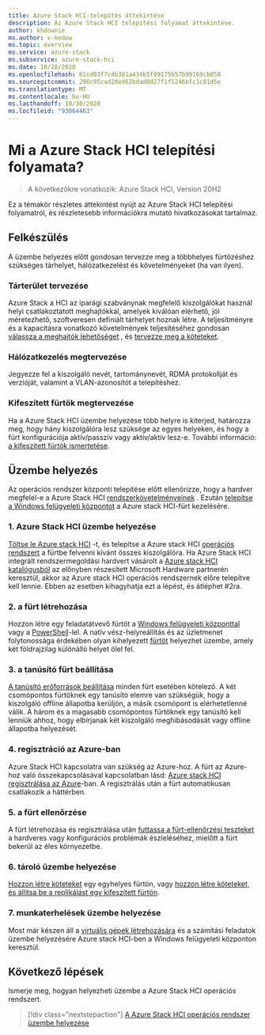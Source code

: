 ```yaml
---
title: Azure Stack HCI-telepítés áttekintése
description: Az Azure Stack HCI telepítési folyamat áttekintése.
author: khdownie
ms.author: v-kedow
ms.topic: overview
ms.service: azure-stack
ms.subservice: azure-stack-hci
ms.date: 10/28/2020
ms.openlocfilehash: 61cd03f7c4b381a434b5f99175b57b99169cb058
ms.sourcegitcommit: 296c95cad20ed62bdad0d27f1f5246bfc1c81d5e
ms.translationtype: MT
ms.contentlocale: hu-HU
ms.lasthandoff: 10/30/2020
ms.locfileid: "93064463"
---
```

# <a name="what-is-the-deployment-process-for-azure-stack-hci"></a>Mi a Azure Stack HCI telepítési folyamata?

> A következőkre vonatkozik: Azure Stack HCI, Version 20H2

Ez a témakör részletes áttekintést nyújt az Azure Stack HCI telepítési folyamatról, és részletesebb információkra mutató hivatkozásokat tartalmaz.

## <a name="plan"></a>Felkészülés

A üzembe helyezés előtt gondosan tervezze meg a többhelyes fürtözéshez szükséges tárhelyet, hálózatkezelést és követelményeket (ha van ilyen).

### <a name="plan-storage"></a>Tárterület tervezése

Azure Stack a HCI az iparági szabványnak megfelelő kiszolgálókat használ helyi csatlakoztatott meghajtókkal, amelyek kiválóan elérhető, jól méretezhető, szoftveresen definiált tárhelyet hoznak létre. A teljesítményre és a kapacitásra vonatkozó követelmények teljesítéséhez gondosan [válassza a meghajtók lehetőséget](../concepts/choose-drives.md) , és [tervezze meg a köteteket](../concepts/plan-volumes.md).

### <a name="plan-networking"></a>Hálózatkezelés megtervezése

Jegyezze fel a kiszolgáló nevét, tartománynevét, RDMA protokollját és verzióját, valamint a VLAN-azonosítót a telepítéshez.

### <a name="plan-stretched-clusters"></a>Kifeszített fürtök megtervezése

Ha a Azure Stack HCI üzembe helyezése több helyre is kiterjed, határozza meg, hogy hány kiszolgálóra lesz szüksége az egyes helyeken, és hogy a fürt konfigurációja aktív/passzív vagy aktív/aktív lesz-e. További információ: [a kifeszített fürtök ismertetése](../concepts/stretched-clusters.md).

## <a name="deploy"></a>Üzembe helyezés

Az operációs rendszer központi telepítése előtt ellenőrizze, hogy a hardver megfelel-e a Azure Stack HCI [rendszerkövetelményeinek](../concepts/system-requirements.md) . Ezután [telepítse a Windows felügyeleti központot](/windows-server/manage/windows-admin-center/deploy/install) a Azure stack HCI-fürt kezelésére.

### <a name="1-deploy-azure-stack-hci"></a>1. Azure Stack HCI üzembe helyezése

[Töltse le Azure stack HCI](https://azure.microsoft.com/products/azure-stack/hci/hci-download/) -t, és telepítse a Azure stack HCI [operációs rendszert](operating-system.md) a fürtbe felvenni kívánt összes kiszolgálóra. Ha Azure Stack HCI integrált rendszermegoldási hardvert vásárolt a [Azure stack HCI katalógusból](https://azure.microsoft.com/en-us/products/azure-stack/hci/catalog/) az előnyben részesített Microsoft Hardware partnerén keresztül, akkor az Azure stack HCI operációs rendszernek előre telepítve kell lennie. Ebben az esetben kihagyhatja ezt a lépést, és átléphet #2ra.

### <a name="2-create-the-cluster"></a>2. a fürt létrehozása

Hozzon létre egy feladatátvevő fürtöt a [Windows felügyeleti központtal](create-cluster.md) vagy a [PowerShell](create-cluster-powershell.md)-lel. A natív vész-helyreállítás és az üzletmenet folytonossága érdekében olyan kihelyezett [fürtöt](../concepts/stretched-clusters.md) helyezhet üzembe, amely két földrajzilag különálló helyet ölel fel.

### <a name="3-set-up-a-cluster-witness"></a>3. a tanúsító fürt beállítása

[A tanúsító erőforrások beállítása](witness.md) minden fürt esetében kötelező. A két csomópontos fürtöknek egy tanúsító elemre van szükségük, hogy a kiszolgáló offline állapotba kerüljön, a másik csomópont is elérhetetlenné válik. A három és a magasabb csomópontos fürtöknek egy tanúsító kell lenniük ahhoz, hogy elbírjanak két kiszolgáló meghibásodását vagy offline állapotba helyezését. 

### <a name="4-register-with-azure"></a>4. regisztráció az Azure-ban

Azure Stack HCI kapcsolatra van szükség az Azure-hoz. A fürt az Azure-hoz való összekapcsolásával kapcsolatban lásd: [Azure stack HCI regisztrálása az Azure](register-with-azure.md)-ban. A regisztrálás után a fürt automatikusan csatlakozik a háttérben.

### <a name="5-validate-the-cluster"></a>5. a fürt ellenőrzése

A fürt létrehozása és regisztrálása után [futtassa a fürt-ellenőrzési teszteket](validate.md) a hardveres vagy konfigurációs problémák észleléséhez, mielőtt a fürt bekerül az éles környezetbe.

### <a name="6-deploy-storage"></a>6. tároló üzembe helyezése

[Hozzon létre köteteket](../manage/create-volumes.md) egy egyhelyes fürtön, vagy [hozzon létre köteteket, és állítsa be a replikálást egy kifeszített fürtön](../manage/create-stretched-volumes.md).

### <a name="7-deploy-workloads"></a>7. munkaterhelések üzembe helyezése

Most már készen áll a [virtuális gépek létrehozására](../manage/vm.md) és a számítási feladatok üzembe helyezésére Azure stack HCI-ben a Windows felügyeleti központon keresztül.

## <a name="next-steps"></a>Következő lépések

Ismerje meg, hogyan helyezheti üzembe a Azure Stack HCI operációs rendszert.

> [!div class="nextstepaction"]
> [A Azure Stack HCI operációs rendszer üzembe helyezése](operating-system.md)
